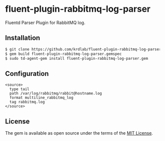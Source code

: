 # fluent-plugin-rabbitmq-log-parser

Fluentd Parser Plugin for RabbitMQ log.

## Installation

```sh
$ git clone https://github.com/krdlab/fluent-plugin-rabbitmq-log-parser && cd fluent-plugin-rabbitmq-log-parser
$ gem build fluent-plugin-rabbitmq-log-parser.gemspec
$ sudo td-agent-gem install fluent-plugin-rabbitmq-log-parser.gem
```

## Configuration

```
<source>
  type tail
  path /var/log/rabbitmq/rabbit@hostname.log
  format multiline_rabbitmq_log
  tag rabbitmq.log
</source>
```

## License

The gem is available as open source under the terms of the [MIT License](http://opensource.org/licenses/MIT).
